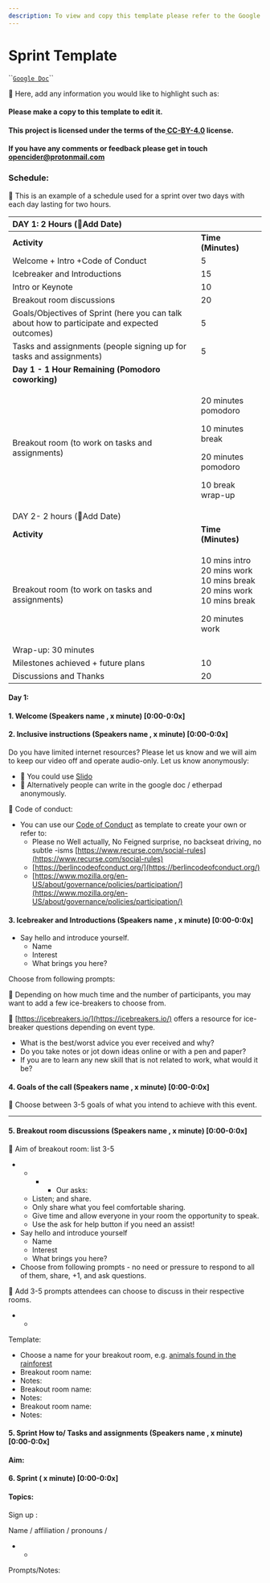 ```yaml
---
description: To view and copy this template please refer to the Google doc.
---
```


# Sprint Template

\`\`[`Google Doc`](https://docs.google.com/document/d/1JUc68g2MPxU1SZrimOXsB62gX_dOxg_JB2HGft6V8H8/edit?usp=sharing)\`\`

📍 Here, add any information you would like to highlight such as:

#### Please make a copy to this template to edit it. 

#### This project is licensed under the terms of the[ CC-BY-4.0](https://choosealicense.com/licenses/cc-by-4.0/) license.

#### If you have any comments or feedback please get in touch [opencider@protonmail.com](mailto:opencider@protonmail.com)

### Schedule: 

📍 This is an example of a schedule used for a sprint over two days with each day lasting for two hours.   


<table>
  <thead>
    <tr>
      <th style="text-align:left"><b>DAY 1: 2 Hours</b> (&#x1F4CD;Add Date)</th>
      <th style="text-align:left"></th>
    </tr>
  </thead>
  <tbody>
    <tr>
      <td style="text-align:left"><b>Activity</b>
      </td>
      <td style="text-align:left"><b>Time (Minutes)</b>
      </td>
    </tr>
    <tr>
      <td style="text-align:left">Welcome + Intro +Code of Conduct</td>
      <td style="text-align:left">5</td>
    </tr>
    <tr>
      <td style="text-align:left">Icebreaker and Introductions</td>
      <td style="text-align:left">15</td>
    </tr>
    <tr>
      <td style="text-align:left">Intro or Keynote</td>
      <td style="text-align:left">10</td>
    </tr>
    <tr>
      <td style="text-align:left">Breakout room discussions</td>
      <td style="text-align:left">20</td>
    </tr>
    <tr>
      <td style="text-align:left">Goals/Objectives of Sprint (here you can talk about how to participate
        and expected outcomes)</td>
      <td style="text-align:left">5</td>
    </tr>
    <tr>
      <td style="text-align:left">Tasks and assignments (people signing up for tasks and assignments)</td>
      <td
      style="text-align:left">5</td>
    </tr>
    <tr>
      <td style="text-align:left"><b>Day 1 - 1 Hour Remaining (Pomodoro coworking)</b>
      </td>
      <td style="text-align:left"></td>
    </tr>
    <tr>
      <td style="text-align:left">Breakout room (to work on tasks and assignments)</td>
      <td style="text-align:left">
        <p>20 minutes pomodoro</p>
        <p>10 minutes break</p>
        <p>20 minutes pomodoro</p>
        <p>10 break wrap-up</p>
      </td>
    </tr>
    <tr>
      <td style="text-align:left">DAY 2- 2 hours (&#x1F4CD;Add Date)</td>
      <td style="text-align:left"></td>
    </tr>
    <tr>
      <td style="text-align:left"><b>Activity</b>
      </td>
      <td style="text-align:left"><b>Time (Minutes)</b>
      </td>
    </tr>
    <tr>
      <td style="text-align:left">Breakout room (to work on tasks and assignments)</td>
      <td style="text-align:left">
        <p>10 mins intro
          <br />20 mins work
          <br />10 mins break
          <br />20 mins work
          <br />10 mins break</p>
        <p>20 minutes work</p>
      </td>
    </tr>
    <tr>
      <td style="text-align:left">Wrap-up: 30 minutes</td>
      <td style="text-align:left"></td>
    </tr>
    <tr>
      <td style="text-align:left">Milestones achieved + future plans</td>
      <td style="text-align:left">10</td>
    </tr>
    <tr>
      <td style="text-align:left">Discussions and Thanks</td>
      <td style="text-align:left">20</td>
    </tr>
  </tbody>
</table>

#### Day 1: 

#### 1. Welcome \(Speakers name , x minute\) \[0:00-0:0x\]

#### 2. Inclusive instructions \(Speakers name , x minute\) \[0:00-0:0x\]

Do you have limited internet resources? Please let us know and we will aim to keep our video off and operate audio-only. Let us know anonymously:

* 📍 You could use [Slido](https://www.sli.do/) 
* 📍 Alternatively people can write in the google doc / etherpad anonymously. 

📍  Code of conduct:

* You can use our [Code of Conduct](https://selgebali.gitbook.io/opencider/participation-guideline) as template to create your own or refer to:
  * Please no Well actually, No Feigned surprise, no backseat driving, no subtle -isms [https://www.recurse.com/social-rules](https://www.recurse.com/social-rules) 
  * [https://berlincodeofconduct.org/](https://berlincodeofconduct.org/) 
  * [https://www.mozilla.org/en-US/about/governance/policies/participation/](https://www.mozilla.org/en-US/about/governance/policies/participation/) 

#### 3. Icebreaker and Introductions \(Speakers name , x minute\) \[0:00-0:0x\]

* Say hello and introduce yourself.
  * Name
  * Interest
  * What brings you here?

Choose from following prompts: 

📍 Depending on how much time and the number of participants, you may want to add a few ice-breakers to choose from. 

📍 [https://icebreakers.io/](https://icebreakers.io/) offers a resource for ice-breaker questions depending on event type. 

* What is the best/worst advice you ever received and why?
* Do you take notes or jot down ideas online or with a pen and paper?
* If you are to learn any new skill that is not related to work, what would it be?

#### 4. Goals of the call \(Speakers name , x minute\) \[0:00-0:0x\]

📍  Choose between 3-5 goals of what you intend to achieve with this event. 

* * * 
#### 5. Breakout room discussions \(Speakers name , x minute\) \[0:00-0:0x\]

📍  Aim of breakout room: list 3-5 

* * * * Our asks:
  * Listen; and share.
  * Only share what you feel comfortable sharing.
  * Give time and allow everyone in your room the opportunity to speak.
  * Use the ask for help button if you need an assist!
* Say hello and introduce yourself 
  * Name
  * Interest
  * What brings you here?
* Choose from following prompts - no need or pressure to respond to all of them, share, +1, and ask questions.

📍 Add 3-5 prompts attendees can choose to discuss in their respective rooms. 

* * 

Template: 

* Choose a name for your breakout room, e.g. [animals found in the rainforest ](https://www.enchantedlearning.com/subjects/rainforest/Animals.shtml)
* Breakout room name:
* Notes:
* Breakout room name:
* Notes: 
* Breakout room name:
* Notes: 

#### 5. Sprint How to/ Tasks and assignments \(Speakers name , x minute\) \[0:00-0:0x\]

#### Aim: 

#### 6. Sprint \( x minute\) \[0:00-0:0x\]

#### Topics: 

Sign up :

Name / affiliation / pronouns / 

* * 
Prompts/Notes:   
  


